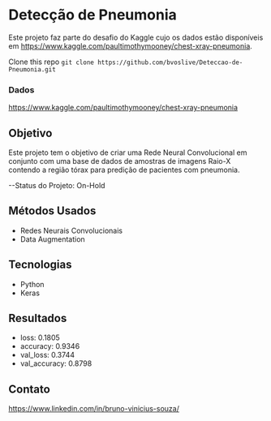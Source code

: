 # Detecção de Pneumonia

Este projeto faz parte do desafio do Kaggle cujo os dados estão disponíveis em https://www.kaggle.com/paultimothymooney/chest-xray-pneumonia.

Clone this repo `git clone https://github.com/bvoslive/Deteccao-de-Pneumonia.git`

### Dados

https://www.kaggle.com/paultimothymooney/chest-xray-pneumonia

## Objetivo

Este projeto tem o objetivo de criar uma Rede Neural Convolucional em conjunto com uma base de dados de amostras de imagens Raio-X contendo a região tórax para predição de pacientes com pneumonia.

--Status do Projeto: On-Hold

## Métodos Usados

* Redes Neurais Convolucionais
* Data Augmentation

## Tecnologias

* Python
* Keras

## Resultados

* loss: 0.1805
* accuracy: 0.9346
* val_loss: 0.3744
* val_accuracy: 0.8798

## Contato

https://www.linkedin.com/in/bruno-vinicius-souza/
